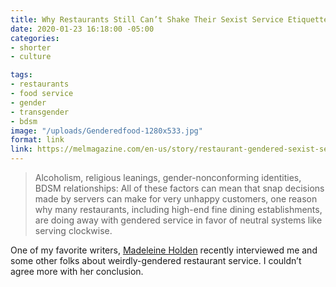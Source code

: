 ```yaml
---
title: Why Restaurants Still Can’t Shake Their Sexist Service Etiquette
date: 2020-01-23 16:18:00 -05:00
categories:
- shorter
- culture

tags:
- restaurants
- food service
- gender
- transgender
- bdsm
image: "/uploads/Genderedfood-1280x533.jpg"
format: link
link: https://melmagazine.com/en-us/story/restaurant-gendered-sexist-service-etiquette
---
```


> Alcoholism, religious leanings, gender-nonconforming identities, BDSM relationships: All of these factors can mean that snap decisions made by servers can make for very unhappy customers, one reason why many restaurants, including high-end fine dining establishments, are doing away with gendered service in favor of neutral systems like serving clockwise. 

One of my favorite writers, [Madeleine Holden](https://twitter.com/madeleinecholia) recently interviewed me and some other folks about weirdly-gendered restaurant service. I couldn’t agree more with her conclusion.
